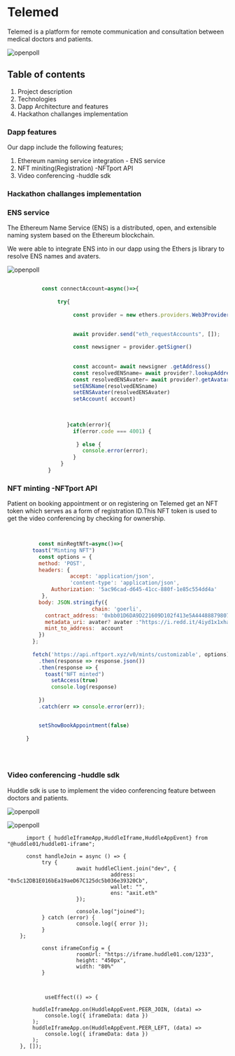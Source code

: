 # Telemed

Telemed is a platform for remote communication and consultation between medical doctors and patients.




![openpoll](https://firebasestorage.googleapis.com/v0/b/scapula-57ce3.appspot.com/o/telemed%2FScreen%20Shot%202023-01-11%20at%2010.33.59%20AM.png?alt=media&token=390b5c11-760f-4e4a-8d06-2ad8615824a5)



## Table of contents

1. Project description
1. Technologies
1. Dapp Architecture and features
1. Hackathon challanges  implementation 




### Dapp features

Our dapp include the following features;

1. Ethereum naming service integration - ENS service
2. NFT miniting(Registration) -NFTport API
3. Video conferencing -huddle sdk






###  Hackathon challanges  implementation 




###   ENS service



The Ethereum Name Service (ENS) is a distributed, open, and extensible naming system based on the Ethereum blockchain.

We were able to integrate ENS into in our dapp using the Ethers js library to resolve ENS names and avaters.


![openpoll](https://firebasestorage.googleapis.com/v0/b/scapula-57ce3.appspot.com/o/telemed%2FScreen%20Shot%202023-01-11%20at%2011.26.45%20AM.png?alt=media&token=4c9e219f-4ece-4ebe-ab7d-24c37e5170b6)




````js

           const connectAccount=async()=>{
       
                try{
           
                     const provider = new ethers.providers.Web3Provider(window.ethereum)

          
                     await provider.send("eth_requestAccounts", []);
                    
                     const newsigner = provider.getSigner()
                    
                   
                     const account= await newsigner .getAddress()
                     const resolvedENSname= await provider?.lookupAddress(account);
                     const resolvedENSAvater= await provider?.getAvatar(resolvedENSname ) 
                     setENSName(resolvedENSname)
                     setENSAvater(resolvedENSAvater)
                     setAccount( account)
        
   

                   }catch(error){
                     if(error.code === 4001) {
                      
                      } else {
                        console.error(error);
                     }
                 }
             }


````




### NFT minting -NFTport API



Patient on booking appointment or on registering on Telemed get an NFT token which serves as a form of registration ID.This NFT token is used to get the video conferencing by checking for ownership.



````js
       

	      const minRegtNft=async()=>{
		toast("Minting NFT")
		  const options = {
		  method: 'POST',
		  headers: {
	                accept: 'application/json',
	                'content-type': 'application/json',
		      Authorization: '5ac96cad-d645-41cc-880f-1e85c554dd4a'
		   },
		  body: JSON.stringify({
	                       chain: 'goerli',
			contract_address: '0xbb01D6DA9D221609D102f413e5A444888798075c',
			metadata_uri: avater? avater :"https://i.redd.it/4iyd1x1xha681.jpg",
			mint_to_address:  account
		  })
		};
		
		fetch('https://api.nftport.xyz/v0/mints/customizable', options)
		  .then(response => response.json())
		  .then(response => {
			toast("NFT minted")
			  setAccess(true)
			  console.log(response)
	
		  })
		  .catch(err => console.error(err));


		  setShowBookAppointment(false)
	
	  }

      



````







###  Video conferencing -huddle sdk


Huddle sdk is use to implement the video conferencing feature between doctors and patients.

![openpoll](https://firebasestorage.googleapis.com/v0/b/scapula-57ce3.appspot.com/o/telemed%2FScreen%20Shot%202023-01-11%20at%2011.31.08%20AM.png?alt=media&token=a422e32a-787c-4e19-bc0b-d10589c0bc31)


![openpoll](https://firebasestorage.googleapis.com/v0/b/scapula-57ce3.appspot.com/o/telemed%2FScreen%20Shot%202023-01-11%20at%2011.31.29%20AM.png?alt=media&token=5d4c6fa8-0357-4971-b5f1-721dbd5aaf72)



````
      import { huddleIframeApp,HuddleIframe,HuddleAppEvent} from "@huddle01/huddle01-iframe";
      
      const handleJoin = async () => {
           try {
                      await huddleClient.join("dev", {
                                 address: "0x5c12DB1E016bEa19aeD67C125dc5b036e39320Cb",
                                 wallet: "",
                                 ens: "axit.eth"
                      });

                      console.log("joined");
           } catch (error) {
                      console.log({ error });
           }
    };

           const iframeConfig = {
                      roomUrl: "https://iframe.huddle01.com/1233",
                      height: "450px",
                      width: "80%"
           }

       
       
            useEffect(() => {
            
		huddleIframeApp.on(HuddleAppEvent.PEER_JOIN, (data) =>
			console.log({ iframeData: data })
		);
		huddleIframeApp.on(HuddleAppEvent.PEER_LEFT, (data) =>
			console.log({ iframeData: data })
		);
	}, []);
  
````



